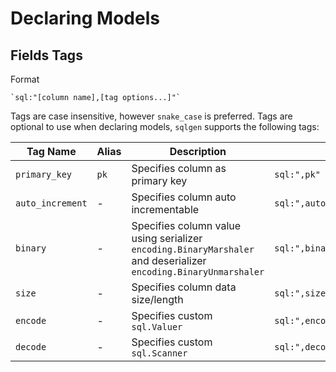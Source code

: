 # Declaring Models

## Fields Tags

Format

```
`sql:"[column name],[tag options...]"`
```

Tags are case insensitive, however `snake_case` is preferred. Tags are optional to use when declaring models, `sqlgen` supports the following tags:

| Tag Name         | Alias | Description                                                                                                      | Example                                                                |
| ---------------- | ----- | ---------------------------------------------------------------------------------------------------------------- | ---------------------------------------------------------------------- |
| `primary_key`    | `pk`  | Specifies column as primary key                                                                                  | `sql:",pk"`                                                            |
| `auto_increment` | -     | Specifies column auto incrementable                                                                              | `sql:",auto_increment"`                                                |
| `binary`         | -     | Specifies column value using serializer `encoding.BinaryMarshaler` and deserializer `encoding.BinaryUnmarshaler` | `sql:",binary"`                                                        |
| `size`           | -     | Specifies column data size/length                                                                                | `sql:",size:10"`                                                       |
| `encode`         | -     | Specifies custom `sql.Valuer`                                                                                    | `sql:",encode:github.com/si3nloong/sqlgen/encoding.MarshalStringList"` |
| `decode`         | -     | Specifies custom `sql.Scanner`                                                                                   | `sql:",decode:github.com/si3nloong/sqlgen/types.Bool"`                 |

<!-- | `unique`         | -     | Specifies column as unique                                                                                       | sql:",unique"                |
| `unsigned`       | -     | Specifies column as unsigned, only applicable for `constraints.Float`                                            | sql:",unsigned"              |
| `type`           | -     | Column data type                                                                                                 | sql:",type:CHAR(3) NOT NULL" | -->
